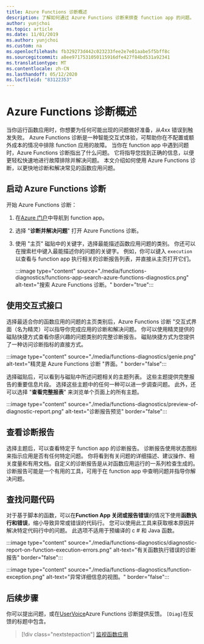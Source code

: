 ```yaml
---
title: Azure Functions 诊断概述
description: 了解如何通过 Azure Functions 诊断来排查 function app 的问题。
author: yunjchoi
ms.topic: article
ms.date: 11/01/2019
ms.author: yunjchoi
ms.custom: na
ms.openlocfilehash: fb329273d442c023233fee2e7e01aabe5f5bff8c
ms.sourcegitcommit: a8ee9717531050115916dfe427f84bd531a92341
ms.translationtype: MT
ms.contentlocale: zh-CN
ms.lasthandoff: 05/12/2020
ms.locfileid: "83122353"
---
```

# <a name="azure-functions-diagnostics-overview"></a>Azure Functions 诊断概述

当你运行函数应用时，你想要为任何可能出现的问题做好准备，从4xx 错误到触发失败。 Azure Functions 诊断是一种智能交互式体验，可帮助你在不配置或额外成本的情况中排除 function 应用的故障。 当你在 function app 中遇到问题时，Azure Functions 诊断指出了什么问题。 它将指导您找到正确的信息，以便更轻松快速地进行故障排除并解决问题。 本文介绍如何使用 Azure Functions 诊断，以更快地诊断和解决常见的函数应用问题。

## <a name="start-azure-functions-diagnostics"></a>启动 Azure Functions 诊断

开始 Azure Functions 诊断：

1. 在[Azure 门户](https://portal.azure.com)中导航到 function app。
1. 选择 "**诊断并解决问题**" 打开 Azure Functions 诊断。
1. 使用 "主页" 磁贴中的关键字，选择最能描述函数应用问题的类别。 你还可以在搜索栏中键入最能描述你的问题的关键字。 例如，你可以键入 `execution` 以查看与 function app 执行相关的诊断报告列表，并直接从主页打开它们。

   :::image type="content" source="./media/functions-diagnostics/functions-app-search-azure-functions-diagnostics.png" alt-text="搜索 Azure Functions 诊断。" border="true":::

## <a name="use-the-interactive-interface"></a>使用交互式接口

选择最适合你的函数应用的问题的主页类别后，Azure Functions 诊断 "交互式界面（名为精灵）可以指导你完成应用的诊断和解决问题。 你可以使用精灵提供的磁贴快捷方式查看你感兴趣的问题类别的完整诊断报告。 磁贴快捷方式为您提供了一种访问诊断指标的直接方式。

:::image type="content" source="./media/functions-diagnostics/genie.png" alt-text="精灵是 Azure Functions 诊断 "界面。" border="false":::

选择磁贴后，可以看到与磁贴中所述问题相关的主题列表。 这些主题提供完整报告的重要信息片段。 选择这些主题中的任何一种可以进一步调查问题。 此外，还可以选择 "**查看完整报表**" 来浏览单个页面上的所有主题。

:::image type="content" source="./media/functions-diagnostics/preview-of-diagnostic-report.png" alt-text="诊断报告预览" border="false":::

## <a name="view-a-diagnostic-report"></a>查看诊断报告

选择主题后，可以查看特定于 function app 的诊断报告。 诊断报告使用状态图标来指示应用是否有任何特定问题。 你将看到有关问题的详细描述、建议操作、相关度量和有用文档。自定义的诊断报告是从对函数应用运行的一系列检查生成的。 诊断报告可能是一个有用的工具，可用于在 function app 中查明问题并指导你解决问题。

## <a name="find-the-problem-code"></a>查找问题代码

对于基于脚本的函数，可以在**Function App 关闭或报告错误**的情况下使用**函数执行和错误**，缩小导致异常或错误的代码行。 您可以使用此工具来获取根本原因并解决特定代码行中的问题。 此选项不适用于预编译的 c # 和 Java 函数。

:::image type="content" source="./media/functions-diagnostics/diagnostic-report-on-function-execution-errors.png" alt-text="有关函数执行错误的诊断报告" border="false":::

:::image type="content" source="./media/functions-diagnostics/function-exception.png" alt-text="异常详细信息的视图。" border="false":::

## <a name="next-steps"></a>后续步骤

你可以提出问题，或在[UserVoice](https://feedback.azure.com/forums/355860-azure-functions)Azure Functions 诊断提供反馈。 `[Diag]`在反馈的标题中包含。

> [!div class="nextstepaction"]
> [监视函数应用](functions-monitoring.md)
